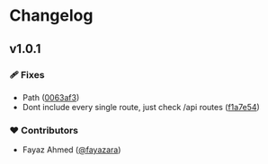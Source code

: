 # Changelog


## v1.0.1


### 🩹 Fixes

- Path ([0063af3](https://github.com/fayazara/supersaas-jwt-auth/commit/0063af3))
- Dont include every single route, just check /api routes ([f1a7e54](https://github.com/fayazara/supersaas-jwt-auth/commit/f1a7e54))

### ❤️ Contributors

- Fayaz Ahmed ([@fayazara](http://github.com/fayazara))

